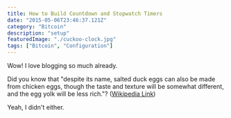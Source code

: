 ```yaml
---
title: How to Build Countdown and Stopwatch Timers
date: "2015-05-06T23:46:37.121Z"
category: "Bitcoin"
description: "setup"
featuredImage: "./cuckoo-clock.jpg"
tags: ["Bitcoin", "Configuration"]
---
```


Wow! I love blogging so much already.

Did you know that "despite its name, salted duck eggs can also be made from
chicken eggs, though the taste and texture will be somewhat different, and the
egg yolk will be less rich."?
([Wikipedia Link](http://en.wikipedia.org/wiki/Salted_duck_egg))

Yeah, I didn't either.
